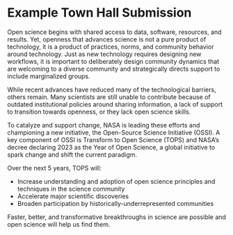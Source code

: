 # Example Town Hall Submission

Open science begins with shared access to data, software, resources, and results. Yet, openness that advances science is not a pure product of technology, it is a product of practices, norms, and community behavior around technology. Just as new technology requires designing new workflows, it is important to deliberately design community dynamics that are welcoming to a diverse community and strategically directs support to include marginalized groups. 

While recent advances have reduced many of the technological barriers, others remain. Many scientists are still unable to contribute because of outdated institutional policies around sharing information, a lack of support to transition towards openness, or they lack open science skills. 

To catalyze and support change, NASA is leading these efforts and championing a new initiative, the Open-Source Science Initiative (OSSI). A key component of OSSI is Transform to Open Science (TOPS) and NASA’s decree declaring 2023 as the Year of Open Science, a global initiative to spark change and shift the current paradigm. 

Over the next 5 years, TOPS will:
- Increase understanding and adoption of open science principles and techniques in the science community
- Accelerate major scientific discoveries 
- Broaden participation by historically-underrepresented communities 

Faster, better, and transformative breakthroughs in science are possible and open science will help us find them. 
